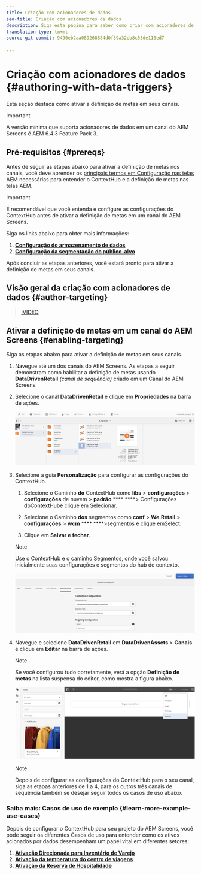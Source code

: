 ```yaml
---
title: Criação com acionadores de dados
seo-title: Criação com acionadores de dados
description: Siga esta página para saber como criar com acionadores de dados.
translation-type: tm+mt
source-git-commit: 9490eb2aa089268884d0f39a32eb8c53de110ed7

---
```



# Criação com acionadores de dados {#authoring-with-data-triggers}

Esta seção destaca como ativar a definição de metas em seus canais.

>[!IMPORTANT]
> A versão mínima que suporta acionadores de dados em um canal do AEM Screens é AEM 6.4.3 Feature Pack 3.

## Pré-requisitos {#prereqs}

Antes de seguir as etapas abaixo para ativar a definição de metas nos canais, você deve aprender os [principais termos em Configuração nas telas](configuring-context-hub.md) AEM necessárias para entender o ContextHub e a definição de metas nas telas AEM.

>[!IMPORTANT]
> É recomendável que você entenda e configure as configurações do ContextHub antes de ativar a definição de metas em um canal do AEM Screens.

Siga os links abaixo para obter mais informações:

1. **[Configuração do armazenamento de dados](configuring-context-hub.md)**
1. **[Configuração da segmentação do público-alvo](configuring-context-hub.md)**

Após concluir as etapas anteriores, você estará pronto para ativar a definição de metas em seus canais.

## Visão geral da criação com acionadores de dados {#author-targeting}

>[!VIDEO](https://video.tv.adobe.com/v/31921)

## Ativar a definição de metas em um canal do AEM Screens {#enabling-targeting}

Siga as etapas abaixo para ativar a definição de metas em seus canais.

1. Navegue até um dos canais do AEM Screens. As etapas a seguir demonstram como habilitar a definição de metas usando **DataDrivenRetail** *(canal de sequência)* criado em um Canal do AEM Screens.

1. Selecione o canal **DataDrivenRetail** e clique em **Propriedades** na barra de ações.

   ![screen_shot_2019-05-01at43332pm](assets/screen_shot_2019-05-01at43332pm.png)

1. Selecione a guia **Personalização** para configurar as configurações do ContextHub.

   1. Selecione o Caminho **do** ContextHub como **libs** > **configurações** > **configurações** de nuvem > **padrão** **** ****> Configurações doContextHube clique em Selecionar.

   1. Selecione o Caminho **dos** segmentos como **conf** > **We.Retail** > **configurações** > **wcm** **** ****>segmentos e clique emSelect.

   1. Clique em **Salvar e fechar**.
   >[!NOTE]
   >
   >Use o ContextHub e o caminho Segmentos, onde você salvou inicialmente suas configurações e segmentos do hub de contexto.

   ![screen_shot_2019-05-01at44030pm](assets/screen_shot_2019-05-01at44030pm.png)

1. Navegue e selecione **DataDrivenRetail** em **DataDrivenAssets** > **Canais** e clique em **Editar** na barra de ações.

   >[!NOTE]
   >
   >Se você configurou tudo corretamente, verá a opção **Definição de metas** na lista suspensa do editor, como mostra a figura abaixo.

   ![screen_shot_2019-05-01at44231pm](assets/screen_shot_2019-05-01at44231pm.png)

   >[!NOTE]
   >
   >Depois de configurar as configurações do ContextHub para o seu canal, siga as etapas anteriores de 1 a 4, para os outros três canais de sequência também se desejar seguir todos os casos de uso abaixo.

### Saiba mais: Casos de uso de exemplo {#learn-more-example-use-cases}

Depois de configurar o ContextHub para seu projeto do AEM Screens, você pode seguir os diferentes Casos de uso para entender como os ativos acionados por dados desempenham um papel vital em diferentes setores:

1. **[Ativação Direcionada para Inventário de Varejo](retail-inventory-activation.md)**
1. **[Ativação da temperatura do centro de viagens](local-temperature-activation.md)**
1. **[Ativação da Reserva de Hospitalidade](hospitality-reservation-activation.md)**

